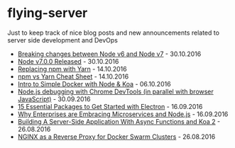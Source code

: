 # flying-server
Just to keep track of nice blog posts and new announcements related to server side development and DevOps

- [Breaking changes between Node v6 and Node v7](https://github.com/nodejs/node/wiki/Breaking-changes-between-v6-and-v7) - 30.10.2016
- [Node v7.0.0 Released](https://nodejs.org/en/blog/release/v7.0.0/) - 30.10.2016
- [Replacing npm with Yarn](https://dev.to/bugsnag/replacing-npm-with-yarn) - 14.10.2016
- [npm vs Yarn Cheat Sheet](https://shift.infinite.red/npm-vs-yarn-cheat-sheet-8755b092e5cc#.8d9bsj2tz) - 14.10.2016
- [Intro to Simple Docker with Node & Koa](http://blog.bandwidth.com/intro-to-simple-docker-with-node-koa/) - 06.10.2016
- [Node.js debugging with Chrome DevTools (in parallel with browser JavaScript)](https://blog.hospodarets.com/nodejs-debugging-in-chrome-devtools) - 30.09.2016
- [15 Essential Packages to Get Started with Electron](https://nodesource.com/blog/fifteen-essential-packages-to-get-started-with-electron/) - 16.09.2016
- [Why Enterprises are Embracing Microservices and Node.js](http://thenewstack.io/enterprises-embracing-microservices-node-js/) - 16.09.2016
- [Building A Server-Side Application With Async Functions and Koa 2](https://www.smashingmagazine.com/2016/08/getting-started-koa-2-async-functions/) - 26.08.2016
- [NGINX as a Reverse Proxy for Docker Swarm Clusters](https://blog.codeship.com/nginx-reverse-proxy-docker-swarm-clusters/) - 26.08.2016

